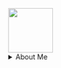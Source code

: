 <img height="90px" src="https://gist.githubusercontent.com/pjhampton/e0867e2327eab63e6772df9ee1250661/raw/b62b85e17ba62459c4c2f37e3d6314407d576f9f/nyancat.gif" />


<details><summary>About Me</summary>
<p>

  <ul>
    <li>I'm a Full-Stack Engineer - leaning to the backend.</li>
    <li>I favour <a href="https://fs.blog/brain-food/april-24-2022/">being kind, over being nice<a> in all aspects of life.</li> 
    <li>My current work is focused on the confluence of <a href="https://www.elastic.co/observability">observability</a> and <a href="https://www.elastic.co/security">security</a>.</li>
    <li>I enjoy hacking on data-intensive platforms, distributed systems, and database internals.</li>
    <li>My approach to technical problems is reductionist, and I like to reason from <a href="https://fs.blog/first-principles/">first principles</a>.</li>
  </ul>

</p>
</details>
